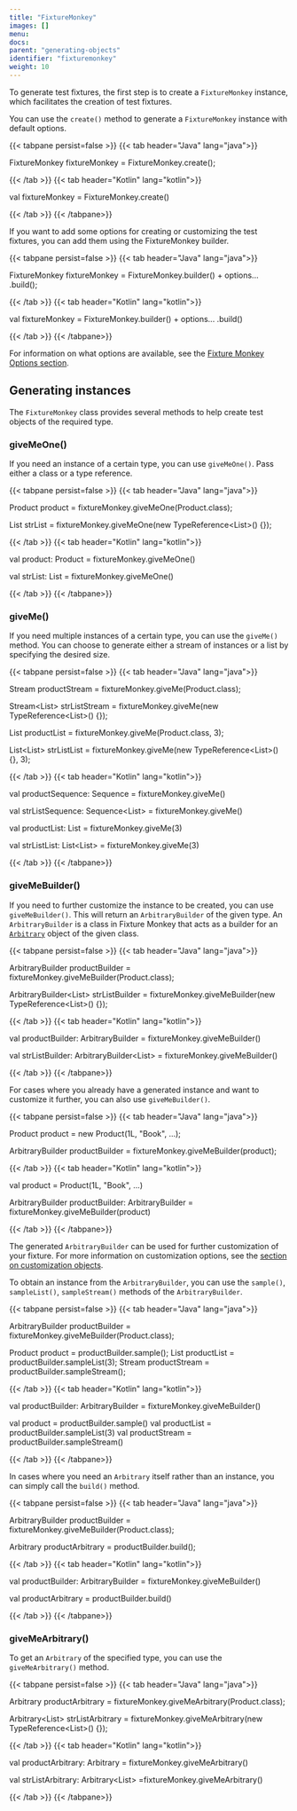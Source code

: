 ```yaml
---
title: "FixtureMonkey"
images: []
menu:
docs:
parent: "generating-objects"
identifier: "fixturemonkey"
weight: 10
---
```


To generate test fixtures, the first step is to create a `FixtureMonkey` instance, which facilitates the creation of test fixtures.

You can use the `create()` method to generate a `FixtureMonkey` instance with default options.

{{< tabpane persist=false >}}
{{< tab header="Java" lang="java">}}

FixtureMonkey fixtureMonkey = FixtureMonkey.create();

{{< /tab >}}
{{< tab header="Kotlin" lang="kotlin">}}

val fixtureMonkey = FixtureMonkey.create()

{{< /tab >}}
{{< /tabpane>}}

If you want to add some options for creating or customizing the test fixtures, you can add them using the FixtureMonkey builder.

{{< tabpane persist=false >}}
{{< tab header="Java" lang="java">}}

FixtureMonkey fixtureMonkey = FixtureMonkey.builder()
    + options...
    .build();

{{< /tab >}}
{{< tab header="Kotlin" lang="kotlin">}}

val fixtureMonkey = FixtureMonkey.builder()
    + options...
    .build()

{{< /tab >}}
{{< /tabpane>}}

For information on what options are available, see the [Fixture Monkey Options section](../../fixture-monkey-options/options).

## Generating instances

The `FixtureMonkey` class provides several methods to help create test objects of the required type.


### giveMeOne()
If you need an instance of a certain type, you can use `giveMeOne()`. Pass either a class or a type reference.

{{< tabpane persist=false >}}
{{< tab header="Java" lang="java">}}

Product product = fixtureMonkey.giveMeOne(Product.class);

List<String> strList = fixtureMonkey.giveMeOne(new TypeReference<List<String>>() {});

{{< /tab >}}
{{< tab header="Kotlin" lang="kotlin">}}

val product: Product = fixtureMonkey.giveMeOne()

val strList: List<String> = fixtureMonkey.giveMeOne()

{{< /tab >}}
{{< /tabpane>}}


### giveMe()
If you need multiple instances of a certain type, you can use the `giveMe()` method.
You can choose to generate either a stream of instances or a list by specifying the desired size.

{{< tabpane persist=false >}}
{{< tab header="Java" lang="java">}}

Stream<Product> productStream = fixtureMonkey.giveMe(Product.class);

Stream<List<String>> strListStream = fixtureMonkey.giveMe(new TypeReference<List<String>>() {});

List<Product> productList = fixtureMonkey.giveMe(Product.class, 3);

List<List<String>> strListList = fixtureMonkey.giveMe(new TypeReference<List<String>>() {}, 3);

{{< /tab >}}
{{< tab header="Kotlin" lang="kotlin">}}

val productSequence: Sequence<Product> = fixtureMonkey.giveMe()

val strListSequence: Sequence<List<String>> = fixtureMonkey.giveMe()

val productList: List<Product> = fixtureMonkey.giveMe(3)

val strListList: List<List<String>> = fixtureMonkey.giveMe(3)

{{< /tab >}}
{{< /tabpane>}}

### giveMeBuilder()
If you need to further customize the instance to be created, you can use `giveMeBuilder()`. This will return an `ArbitraryBuilder` of the given type.
An `ArbitraryBuilder` is a class in Fixture Monkey that acts as a builder for an [`Arbitrary`](../arbitrary) object of the given class.

{{< tabpane persist=false >}}
{{< tab header="Java" lang="java">}}

ArbitraryBuilder<Product> productBuilder = fixtureMonkey.giveMeBuilder(Product.class);

ArbitraryBuilder<List<String>> strListBuilder = fixtureMonkey.giveMeBuilder(new TypeReference<List<String>>() {});

{{< /tab >}}
{{< tab header="Kotlin" lang="kotlin">}}

val productBuilder: ArbitraryBuilder<Product> = fixtureMonkey.giveMeBuilder()

val strListBuilder: ArbitraryBuilder<List<String>> = fixtureMonkey.giveMeBuilder()

{{< /tab >}}
{{< /tabpane>}}

For cases where you already have a generated instance and want to customize it further, you can also use `giveMeBuilder()`.

{{< tabpane persist=false >}}
{{< tab header="Java" lang="java">}}

Product product = new Product(1L, "Book", ...);

ArbitraryBuilder<Product> productBuilder = fixtureMonkey.giveMeBuilder(product);

{{< /tab >}}
{{< tab header="Kotlin" lang="kotlin">}}

val product = Product(1L, "Book", ...)

ArbitraryBuilder<Product> productBuilder: ArbitraryBuilder<Product> = fixtureMonkey.giveMeBuilder(product)

{{< /tab >}}
{{< /tabpane>}}

The generated `ArbitraryBuilder` can be used for further customization of your fixture. For more information on customization options, see the [section on customization objects](../../customizing-objects/apis).

To obtain an instance from the `ArbitraryBuilder`, you can use the `sample()`, `sampleList()`, `sampleStream()` methods of the `ArbitraryBuilder`.

{{< tabpane persist=false >}}
{{< tab header="Java" lang="java">}}

ArbitraryBuilder<Product> productBuilder = fixtureMonkey.giveMeBuilder(Product.class);

Product product = productBuilder.sample();
List<Product> productList = productBuilder.sampleList(3);
Stream<Product> productStream = productBuilder.sampleStream();

{{< /tab >}}
{{< tab header="Kotlin" lang="kotlin">}}

val productBuilder: ArbitraryBuilder<Product> = fixtureMonkey.giveMeBuilder()

val product = productBuilder.sample()
val productList = productBuilder.sampleList(3)
val productStream = productBuilder.sampleStream()

{{< /tab >}}
{{< /tabpane>}}

In cases where you need an `Arbitrary` itself rather than an instance, you can simply call the `build()` method.

{{< tabpane persist=false >}}
{{< tab header="Java" lang="java">}}

ArbitraryBuilder<Product> productBuilder = fixtureMonkey.giveMeBuilder(Product.class);

Arbitrary<Product> productArbitrary = productBuilder.build();

{{< /tab >}}
{{< tab header="Kotlin" lang="kotlin">}}

val productBuilder: ArbitraryBuilder<Product> = fixtureMonkey.giveMeBuilder()

val productArbitrary = productBuilder.build()

{{< /tab >}}
{{< /tabpane>}}

### giveMeArbitrary()
To get an `Arbitrary` of the specified type, you can use the `giveMeArbitrary()` method.

{{< tabpane persist=false >}}
{{< tab header="Java" lang="java">}}

Arbitrary<Product> productArbitrary = fixtureMonkey.giveMeArbitrary(Product.class);

Arbitrary<List<String>> strListArbitrary = fixtureMonkey.giveMeArbitrary(new TypeReference<List<String>>() {});

{{< /tab >}}
{{< tab header="Kotlin" lang="kotlin">}}

val productArbitrary: Arbitrary<Product> = fixtureMonkey.giveMeArbitrary()

val strListArbitrary: Arbitrary<List<String>> =fixtureMonkey.giveMeArbitrary()

{{< /tab >}}
{{< /tabpane>}}

